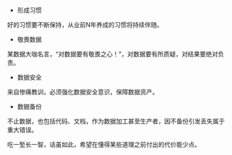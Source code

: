 
* 形成习惯

好的习惯要不断保持，从业前N年养成的习惯将持续伴随。

* 敬畏数据

某数据⼤咖名⾔，“对数据要有敬畏之⼼！”，对数据要有所质疑，对结果要绝对负责。

* 数据安全

来⾃惨痛教训，必须强化数据安全意识，保障数据资产。

* 数据备份

不⽌数据，也包括代码、⽂档，作为数据加⼯甚⾄⽣产者，因不备份引发丢失属于重⼤错误。

吃⼀堑⻓⼀智，话虽如此，希望在懂得某些道理之前付出的代价能少点。
